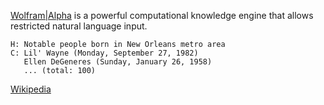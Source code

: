 [Wolfram|Alpha](https://www.wolframalpha.com/) is a powerful computational knowledge engine that allows restricted natural language input.

~~~
H: Notable people born in New Orleans metro area
C: Lil' Wayne (Monday, September 27, 1982)
   Ellen DeGeneres (Sunday, January 26, 1958)
   ... (total: 100)
~~~
   
[Wikipedia](https://en.wikipedia.org/wiki/Wolfram_Alpha)